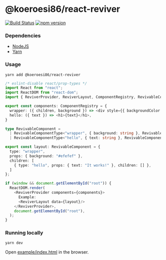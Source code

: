 # @koeroesi86/react-reviver
[![Build Status](https://travis-ci.com/Koeroesi86/react-reviver.svg?branch=main)](https://travis-ci.com/Koeroesi86/react-reviver) [![npm version](https://badge.fury.io/js/%40koeroesi86%2Freact-reviver.svg)](https://badge.fury.io/js/%40koeroesi86%2Freact-reviver)

### Dependencies
* [NodeJS](https://nodejs.org/en/)
* [Yarn](https://yarnpkg.com/en/)

### Usage

```shell
yarn add @koeroesi86/react-reviver
```

```typescript jsx
/* eslint-disable react/prop-types */
import React from "react";
import ReactDOM from "react-dom";
import { ReviverProvider, ReviverLayout, ComponentRegistry, RevivableComponentType } from "@koeroesi86/react-reviver";

export const components: ComponentRegistry = {
  wrapper: ({ children, background }) => <div style={{ backgroundColor: background }}>{children}</div>,
  hello: ({ text }) => <h1>{text}</h1>,
}

type RevivableComponent =
  | RevivableComponentType<"wrapper", { background: string }, RevivableComponent>
  | RevivableComponentType<"hello", { text: string }, RevivableComponent>;

export const layout: RevivableComponent = {
  type: "wrapper",
  props: { background: "#efefef" },
  children: [
    { type: "hello", props: { text: "It works!" }, children: [] },
  ]
};

if (window && document.getElementById("root")) {
  ReactDOM.render(
    <ReviverProvider components={components}>
      Example:
      <ReviverLayout data={layout}/>
    </ReviverProvider>,
    document.getElementById("root"),
  );
}
```

### Running locally

```shell
yarn dev
```

Open [example/index.html](example/index.html) in the browser.
